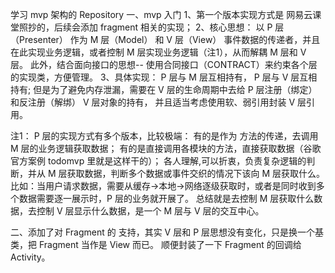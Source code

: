 学习 mvp 架构的 Repository
一、mvp 入门
 1、第一个版本实现方式是 网易云课堂照抄的，后续会添加 fragment 相关的实现；
 2、核心思想：
    以 P 层（Presenter） 作为 M 层（Model） 和 V 层（View） 事件数据的传递者，并且在此实现业务逻辑，或者控制 M 层实现业务逻辑（注1），从而解耦 M 层和 V 层。
 此外，结合面向接口的思想-- 使用合同接口（CONTRACT）来约束各个层的实现类，方便管理。
 3、具体实现：
    P 层与 M 层互相持有， P 层与 V 层互相持有; 但是为了避免内存泄漏，需要在 V 层的生命周期中去给 P 层注册（绑定）和反注册（解绑） V 层对象的持有，
 并且适当考虑使用软、弱引用封装 V 层引用。


 注1： P 层的实现方式有多个版本，比较极端：
    有的是作为 方法的传递，去调用 M 层的业务逻辑获取数据；
    有的是直接调用各模块的方法，直接获取数据（谷歌官方案例 todomvp 里就是这样干的）；
    各人理解,可以折衷，负责复杂逻辑的判断，并从 M 层获取数据，判断多个数据或事件交织的情况下该向 M 层获取什么。
 比如：当用户请求数据，需要从缓存->本地->网络逐级获取时，或者是同时收到多个数据需要逐一展示时，P 层的业务就开展了。
 总结就是去控制 M 层获取什么数据，去控制 V 层显示什么数据，是一个 M 层与 V 层的交互中心。

二、添加了对 Fragment 的 支持，其实 V 层和 P 层思想没有变化，只是换一个基类，把 Fragment 当作是 View 而已。
顺便封装了一下 Fragment 的回调给 Activity。